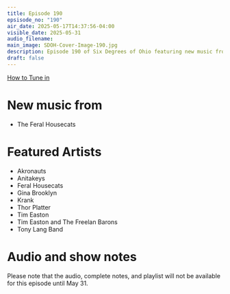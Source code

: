 ```yaml
---
title: Episode 190
epsisode_no: "190"
air_date: 2025-05-17T14:37:56-04:00
visible_date: 2025-05-31
audio_filename: 
main_image: SDOH-Cover-Image-190.jpg
description: Episode 190 of Six Degrees of Ohio featuring new music from Columbus Ohio's Feral Housecats
draft: false
---
```

[How to Tune in](/page/how-to-tune-in/)
# New music from

- The Feral Housecats
# Featured Artists
- Akronauts
- Anitakeys
- Feral Housecats
- Gina Brooklyn
- Krank
- Thor Platter
- Tim Easton
- Tim Easton and The Freelan Barons
- Tony Lang Band
# Audio and show notes
Please note that the audio, complete notes, and playlist will not be available for this episode until May 31.